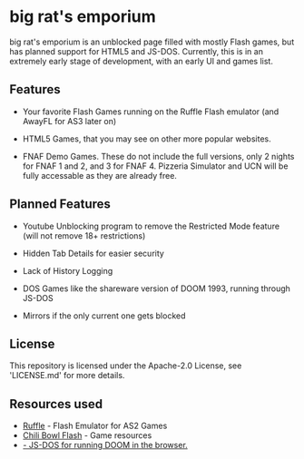 # big rat's emporium

big rat's emporium is an unblocked page filled with mostly Flash games, but has planned support for HTML5 and JS-DOS. Currently, this is in an extremely early stage of development, with an early UI and games list.

## Features
- Your favorite Flash Games running on the Ruffle Flash emulator (and AwayFL for AS3 later on)

- HTML5 Games, that you may see on other more popular websites.

- FNAF Demo Games. These do not include the full versions, only 2 nights for FNAF 1 and 2, and 3 for FNAF 4. Pizzeria Simulator and UCN will be fully accessable as they are already free.

## Planned Features
- Youtube Unblocking program to remove the Restricted Mode feature (will not remove 18+ restrictions)

- Hidden Tab Details for easier security

- Lack of History Logging

- DOS Games like the shareware version of DOOM 1993, running through JS-DOS

- Mirrors if the only current one gets blocked

## License
This repository is licensed under the Apache-2.0 License, see 'LICENSE.md' for more details.

## Resources used

 - <a href="https://ruffle.rs" target="_blank" rel="noopener">Ruffle</a> - Flash Emulator for AS2 Games
 - <a href="https://github.com/CBGamesdev/chilibowlflash" target="_blank" rel="noopener">Chili Bowl Flash</a> - Game resources
 - <a href="https://github.com/caiiiycuk/js-dos" target="_blank" rel="noopener"> - JS-DOS for running DOOM in the browser.
